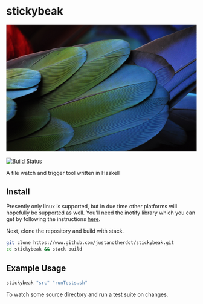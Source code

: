 # stickybeak

![Closeup of a parrot's feathers](./birds.jpg)


[![Build Status](https://travis-ci.org/justanotherdot/stickybeak.svg?branch=master)](https://travis-ci.org/justanotherdot/stickybeak)

A file watch and trigger tool written in Haskell

## Install

Presently only linux is supported, but in due time other platforms will hopefully
be supported as well. You'll need the inotify library which you can get by
following the instructions [here](https://github.com/rvoicilas/inotify-tools/wiki).

Next, clone the repository and build with stack.

```bash
git clone https://www.github.com/justanotherdot/stickybeak.git
cd stickybeak && stack build
```

## Example Usage

```bash
stickybeak "src" "runTests.sh"
```

To watch some source directory and run a test suite on changes.
